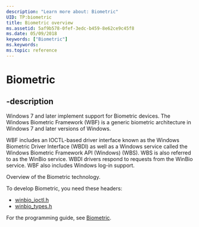 ```yaml
---
description: "Learn more about: Biometric"
UID: TP:biometric
title: Biometric overview
ms.assetid: 5af9b578-0fef-3edc-b459-8e62ce9c45f8
ms.date: 05/09/2018
keywords: ["Biometric"]
ms.keywords:
ms.topic: reference
---
```


# Biometric

## -description

Windows 7 and later implement support for Biometric devices. The Windows Biometric Framework (WBF) is a generic biometric architecture in Windows 7 and later versions of Windows.

WBF includes an IOCTL-based driver interface known as the Windows Biometric Driver Interface (WBDI) as well as a Windows service called the Windows Biometric Framework API (Windows) (WBS). WBS is also referred to as the WinBio service. WBDI drivers respond to requests from the WinBio service. WBF also includes Windows log-in support.

Overview of the Biometric technology.

To develop Biometric, you need these headers:

 * [winbio_ioctl.h](../winbio_ioctl/index.md)
 * [winbio_types.h](../winbio_types/index.md)

For the programming guide, see [Biometric](/windows-hardware/drivers/biometric).
